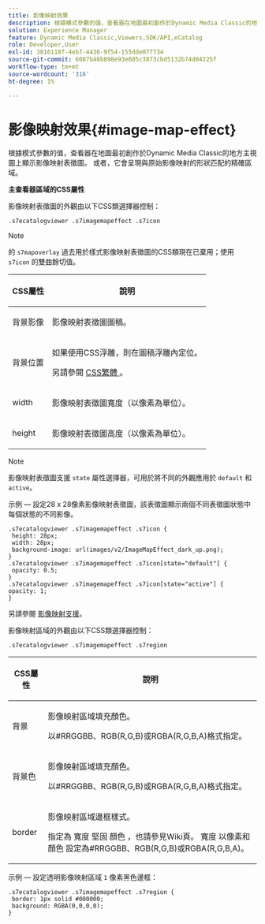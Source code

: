 ```yaml
---
title: 影像映射效果
description: 根據模式參數的值，查看器在地圖最初創作於Dynamic Media Classic的地方主視圖上顯示影像映射表徵圖。 或者，它會呈現與原始影像映射的形狀匹配的精確區域。
solution: Experience Manager
feature: Dynamic Media Classic,Viewers,SDK/API,eCatalog
role: Developer,User
exl-id: 3816118f-4eb7-4436-9f54-155dde077734
source-git-commit: 6087b48b898e93e605c3873cbd5132b74d04225f
workflow-type: tm+mt
source-wordcount: '316'
ht-degree: 1%

---
```


# 影像映射效果{#image-map-effect}

根據模式參數的值，查看器在地圖最初創作於Dynamic Media Classic的地方主視圖上顯示影像映射表徵圖。 或者，它會呈現與原始影像映射的形狀匹配的精確區域。

<!--<a id="section_061E550C1C1D4DB2BD663A898895B38C"></a>-->

**主查看器區域的CSS屬性**

影像映射表徵圖的外觀由以下CSS類選擇器控制：

```
.s7ecatalogviewer .s7imagemapeffect .s7icon
```

>[!NOTE]
>
>的 `s7mapoverlay` 過去用於樣式影像映射表徵圖的CSS類現在已棄用；使用 `s7icon` 的雙曲餘切值。

<table id="table_94EE3F5BBE4547C0B4943471CEE7EDE4"> 
 <thead> 
  <tr> 
   <th colname="col1" class="entry"> <p> CSS屬性 </p> </th> 
   <th colname="col2" class="entry"> <p>說明 </p> </th> 
  </tr> 
 </thead>
 <tbody> 
  <tr> 
   <td colname="col1"> <p> <span class="codeph"> 背景影像 </span> </p> </td> 
   <td colname="col2"> <p>影像映射表徵圖圖稿。 </p> </td> 
  </tr> 
  <tr> 
   <td colname="col1"> <p> <span class="codeph"> 背景位置 </span> </p> </td> 
   <td colname="col2"> <p> 如果使用CSS浮雕，則在圖稿浮雕內定位。 </p> <p>另請參閱 <a href="../../../c-html5-s7-aem-asset-viewers/c-html5-20-ecatalog-viewer-about/c-html5-20-ecatalog-viewer-customizingviewer/c-html5-20-ecatalog-viewer-customizingviewer.md#section-9d570f95eb2443aca74c1b02f6e89aff" format="dita" scope="local"> CSS繁體 </a>。 </p> </td> 
  </tr> 
  <tr> 
   <td colname="col1"> <p> <span class="codeph"> width </span> </p> </td> 
   <td colname="col2"> <p>影像映射表徵圖寬度（以像素為單位）。 </p> </td> 
  </tr> 
  <tr> 
   <td colname="col1"> <p> <span class="codeph"> height </span> </p> </td> 
   <td colname="col2"> <p>影像映射表徵圖高度（以像素為單位）。 </p> </td> 
  </tr> 
 </tbody> 
</table>

>[!NOTE]
>
>影像映射表徵圖支援 `state` 屬性選擇器，可用於將不同的外觀應用於 `default` 和 `active`。

示例 — 設定28 x 28像素影像映射表徵圖，該表徵圖顯示兩個不同表徵圖狀態中每個狀態的不同影像。

```
.s7ecatalogviewer .s7imagemapeffect .s7icon { 
 height: 28px; 
 width: 28px;  
 background-image: url(images/v2/ImageMapEffect_dark_up.png); 
} 
.s7ecatalogviewer .s7imagemapeffect .s7icon[state="default"] { 
 opacity: 0.5; 
} 
.s7ecatalogviewer .s7imagemapeffect .s7icon[state="active"] { 
opacity: 1; 
}
```

另請參閱 [影像映射支援](../../../c-html5-s7-aem-asset-viewers/c-html5-20-ecatalog-viewer-about/c-html5-20-ecatalog-image-map-support.md#concept-28759efae5014a1fa8b0fb14dc26812a)。

影像映射區域的外觀由以下CSS類選擇器控制：

```
.s7ecatalogviewer .s7imagemapeffect .s7region
```

<table id="table_1FF98CE842604AAABD838FF528CDC4EF"> 
 <thead> 
  <tr> 
   <th colname="col1" class="entry"> <p> CSS屬性 </p> </th> 
   <th colname="col2" class="entry"> <p>說明 </p> </th> 
  </tr> 
 </thead>
 <tbody> 
  <tr> 
   <td colname="col1"> <p> <span class="codeph"> 背景 </span> </p> </td> 
   <td colname="col2"> <p> 影像映射區域填充顏色。 </p> <p>以#RRGGBB、RGB(R,G,B)或RGBA(R,G,B,A)格式指定。 </p> </td> 
  </tr> 
  <tr> 
   <td colname="col1"> <p> <span class="codeph"> 背景色 </span> </p> </td> 
   <td colname="col2"> <p> 影像映射區域填充顏色。 </p> <p>以#RRGGBB、RGB(R,G,B)或RGBA(R,G,B,A)格式指定。 </p> </td> 
  </tr> 
  <tr> 
   <td colname="col1"> <p> <span class="codeph"> border </span> </p> </td> 
   <td colname="col2"> <p> 影像映射區域邊框樣式。 </p> <p>指定為 <span class="codeph"> <span class="varname"> 寬度 </span> 堅固 <span class="varname"> 顏色 </span> </span>，也請參見Wiki頁。 <span class="codeph"> <span class="varname"> 寬度 </span> </span> 以像素和 <span class="codeph"> <span class="varname"> 顏色 </span> </span> 設定為#RRGGBB、RGB(R,G,B)或RGBA(R,G,B,A)。 </p> </td> 
  </tr> 
 </tbody> 
</table>

示例 — 設定透明影像映射區域 `1` 像素黑色邊框：

```
.s7ecatalogviewer .s7imagemapeffect .s7region { 
 border: 1px solid #000000; 
 background: RGBA(0,0,0,0);  
}
```
